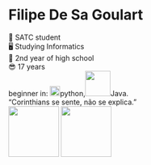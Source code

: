 # Filipe De Sa Goulart
🏫 SATC student
<br>
🖥 Studying Informatics
<br>
📓 2nd year of high school
<br>
😎 17 years
<br>
beginner in: <img width="20" heigth="20" src="https://www.alura.com.br/artigos/assets/python-uma-introducao-a-linguagem/imagem1.gif">python,<img width="50" heigth="50" src="https://camo.githubusercontent.com/b24914711d892af6d10c99624bb0fa576a0611ae17eb125380c517b2059063a4/68747470733a2f2f6e657861782e696e2f77702d636f6e74656e742f75706c6f6164732f323032302f31312f6a6176612d312e676966">Java.
<br>
“Corinthians se sente, não se explica.”
<br>
<img width="100" heigth="200" src="https://media2.giphy.com/media/dtiwAKvun0USozFT8Z/100.webp?cid=ecf05e47d97k4myvvrpluo3w5689n4m3spd45oj1iadegddc&rid=100.webp&ct=ts">
<img width="100" heigth="200" src="https://media2.giphy.com/media/fYNTknUaE9iw5KQ6qw/200w.webp?cid=ecf05e47kvwnnux08ckfki94l76tbvvxyz87x1p8txy2qv4s&rid=200w.webp&ct=s">
